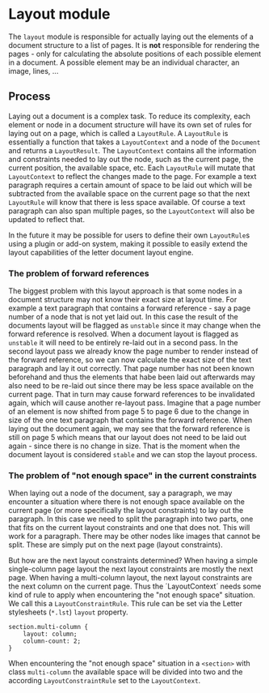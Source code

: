 # Layout module

The `layout` module is responsible for actually laying out the elements of a document structure to a list of pages.
It is **not** responsible for rendering the pages - only for calculating the absolute positions of each possible element
in a document.
A possible element may be an individual character, an image, lines, ...

## Process

Laying out a document is a complex task.
To reduce its complexity, each element or node in a document structure will have its own set of rules for laying out on
a page, which is called a `LayoutRule`.
A `LayoutRule` is essentially a function that takes a `LayoutContext` and a node of the `Document` and returns
a `LayoutResult`.
The `LayoutContext` contains all the information and constraints needed to lay out the node, such as the current page,
the current position, the available space, etc.
Each `LayoutRule` will mutate that `LayoutContext` to reflect the changes made to the page.
For example a text paragraph requires a certain amount of space to be laid out which will be subtracted from the
available space on the current page so that the next `LayoutRule` will know that there is less space available.
Of course a text paragraph can also span multiple pages, so the `LayoutContext` will also be updated to reflect that.

In the future it may be possible for users to define their own `LayoutRule`s using a plugin or add-on system, making it
possible to easily extend the layout capabilities of the letter document layout engine.

### The problem of forward references

The biggest problem with this layout approach is that some nodes in a document structure may not know their exact size
at layout time.
For example a text paragraph that contains a forward reference - say a page number of a node that is not yet laid out.
In this case the result of the documents layout will be flagged as `unstable` since it may change when the forward
reference is resolved.
When a document layout is flagged as `unstable` it will need to be entirely re-laid out in a second pass.
In the second layout pass we already know the page number to render instead of the forward reference, so we can now
calculate the exact size of the text paragraph and lay it out correctly.
That page number has not been known beforehand and thus the elements that habe been laid out afterwards may also need to
be re-laid out since there may be less space available on the current page.
That in turn may cause forward references to be invalidated again, which will cause another re-layout pass.
Imagine that a page number of an element is now shifted from page 5 to page 6 due to the change in size of the one text
paragraph that contains the forward reference.
When laying out the document again, we may see that the forward reference is still on page 5 which means that our layout
does not need to be laid out again - since there is no change in size.
That is the moment when the document layout is considered `stable` and we can stop the layout process.

### The problem of "not enough space" in the current constraints

When laying out a node of the document, say a paragraph, we may encounter a situation where there is not enough space
available on the current page (or more specifically the layout constraints) to lay out the paragraph.
In this case we need to split the paragraph into two parts, one that fits on the current layout constraints and one that
does not.
This will work for a paragraph. There may be other nodes like images that cannot be split.
These are simply put on the next page (layout constraints).

But how are the next layout constraints determined?
When having a simple single-column page layout the next layout constraints are mostly the next page.
When having a multi-column layout, the next layout constraints are the next column on the current page.
Thus the ´LayoutContext´ needs some kind of rule to apply when encountering the "not enough space" situation.
We call this a `LayoutConstraintRule`.
This rule can be set via the Letter stylesheets (`*.lst`) `layout` property.

```
section.multi-column {
    layout: column;
    column-count: 2;
}
```

When encountering the "not enough space" situation in a `<section>` with class `multi-column` the available space will
be divided into two and the according `LayoutConstraintRule` set to the `LayoutContext`.
